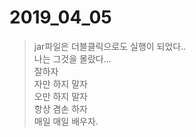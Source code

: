# 2019_04_05  
  
> jar파일은 더블클릭으로도 실행이 되었다..  
> 나는 그것을 몰랐다...  
> 잘하자  
> 자만 하지 말자  
> 오만 하지 말자  
> 항상 겸손 하자  
> 매일 매일 배우자.
